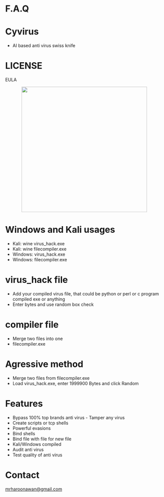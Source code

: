 # F.A.Q

# Cyvirus
- AI based anti virus swiss knife

# LICENSE
EULA


<div align="center">
    <img src="http://oi65.tinypic.com/am3aza.jpg" width="400px"</img> 
</div>

# Windows and Kali usages
- Kali: wine virus_hack.exe
- Kali: wine filecompiler.exe
- Windows: virus_hack.exe
- Windows: filecompiler.exe

# virus_hack file
- Add your compiled virus file, that could be python or perl or c program compiled exe or anything
- Enter bytes and use random box check

# compiler file
- Merge two files into one 
- filecompiler.exe <cleanprogram> <virus> <new output name>

 # Agressive method
 - Merge two files from filecompiler.exe <cleanprogram> <virus> <new output name>
 - Load virus_hack.exe, enter 1999900 Bytes and click Random
 
# Features
- Bypass 100% top brands anti virus
‪- Tamper any virus‬
- Create scripts or tcp shells‬
- Powerful evasions‬
- Bind shells‬
- Bind file with file for new file‬
- Kali/Windows compiled
- Audit anti virus
- Test quality of anti virus

# Contact
mrharoonawan@gmail.com

